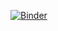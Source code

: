 [![Binder](https://mybinder.org/badge_logo.svg)](https://mybinder.org/v2/gh/rkwi/firedrake-binder/d1813170eece658d656e417e5697c47d49b813c2)
